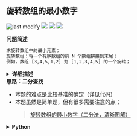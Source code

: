 ## 旋转数组的最小数字
<!--START_SECTION:badge-->

![last modify](https://img.shields.io/static/v1?label=last%20modify&message=2022-10-16%2017%3A41%3A53&color=yellowgreen&style=flat-square)
[![](https://img.shields.io/static/v1?label=&message=%E7%AE%80%E5%8D%95&color=yellow&style=flat-square)](../../../README.md#简单)
[![](https://img.shields.io/static/v1?label=&message=%E5%89%91%E6%8C%87Offer&color=green&style=flat-square)](../../../README.md#剑指offer)
[![](https://img.shields.io/static/v1?label=&message=%E4%BA%8C%E5%88%86%E6%9F%A5%E6%89%BE&color=blue&style=flat-square)](../../../README.md#二分查找)

<!--END_SECTION:badge-->
<!--info
tags: [二分查找]
source: 剑指Offer
level: 简单
number: '1100'
name: 旋转数组的最小数字
companies: []
-->

<summary><b>问题简述</b></summary>

```txt
求旋转数组中的最小元素；
旋转数组：将一个有序数组的前 N 个数组拼接到末尾；
例如，数组 [3,4,5,1,2] 为 [1,2,3,4,5] 的一个旋转；
```

<details><summary><b>详细描述</b></summary>

```txt
把一个数组最开始的若干个元素搬到数组的末尾，我们称之为数组的旋转。输入一个递增排序的数组的一个旋转，输出旋转数组的最小元素。例如，数组 [3,4,5,1,2] 为 [1,2,3,4,5] 的一个旋转，该数组的最小值为1。  

示例 1：
    输入：[3,4,5,1,2]
    输出：1
示例 2：
    输入：[2,2,2,0,1]
    输出：0

来源：力扣（LeetCode）
链接：https://leetcode-cn.com/problems/xuan-zhuan-shu-zu-de-zui-xiao-shu-zi-lcof
著作权归领扣网络所有。商业转载请联系官方授权，非商业转载请注明出处。
```

<!-- <div align="center"><img src="../../../_assets/xxx.png" height="300" /></div> -->

</details>

<summary><b>思路：二分查找</b></summary>

- 本题的难点是比较基准的确定（详见代码）
- 本题虽然是简单题，但有很多需要注意的点；
  > [旋转数组的最小数字（二分法，清晰图解）](https://leetcode-cn.com/problems/xuan-zhuan-shu-zu-de-zui-xiao-shu-zi-lcof/solution/mian-shi-ti-11-xuan-zhuan-shu-zu-de-zui-xiao-shu-3/)


<details><summary><b>Python</b></summary>

```python
class Solution:
    def minArray(self, numbers: List[int]) -> int:
        """"""
        if numbers[0] < numbers[-1]:  # 只有严格小于，才说明没有发生旋转
            return numbers[0]

        l, r = -1, len(numbers) - 1  # 本题设置为左开右闭较合适，即 (l, r]
        while l + 1 < r:
            mid = l + (r - l) // 2  # l <= mid < r
            if numbers[mid] > numbers[r]:  # 中值大于右边界，说明最小值在右侧
                l = mid  # 因为设置 l 为开区间，故不需要 l = mid + 1
            elif numbers[mid] < numbers[r]:  # 中值小于右边界，说明最小值在左侧
                r = mid  # mid 本身就可能是最小值，且 r 为闭区间，故不需要 r = mid - 1
            else:
                r -= 1  # 关键步骤，当 numbers[mid] == numbers[r] 时，无法判断旋转点 x 是在 (l, m] 还是 (m, r] 区间中，通过 r-=1 来缩小范围

        return numbers[r]  # 循环结束时，应有 l+1 == r
```

</details>

